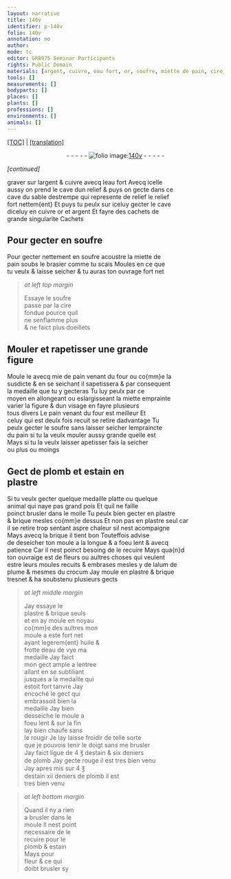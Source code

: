 ```yaml
---
layout: narrative
title: 140v
identifier: p-140v
folio: 140v
annotation: no
author:
mode: tc
editor: GR8975 Seminar Participants
rights: Public Domain
materials: [argent, cuivre, eau fort, or, soufre, miette de pain, cire, mie de pain, pain, plomb, estain, plastre, brique, alum de plume, crocum, huile, eau de vye]
tools: []
measurements: []
bodyparts: []
places: []
plants: []
professions: []
environments: []
animals: []
---
```


<p><a href="{{ site.baseurl }}/diplomatic/">[TOC]</a> | <a href="{{ site.baseurl }}/texts/p-140v_tl/" target="_blank">[translation]</a></p><div class="folio" align="center">- - - - - <a href="http://gallica.bnf.fr/ark:/12148/btv1b10500001g/f286.item.r=" target="_blank"><img src="https://cu-mkp.github.io/2017-workshop-edition/assets/photo-icon.png" alt="folio image: " style="display:inline-block; margin-bottom:-3px;"/>140v</a> - - - - - </div>  
 
*[continued]*
  
 graver sur l<span class="m">argent</span> & <span class="m">cuivre</span> avecq l<span class="m">eau fort</span> Avecq icelle<br/> aussy on prend le cave dun relief & puys on gecte dans ce<br/> cave du sable destrempe qui represente de relief le relief<br/> fort nettem{ent} Et puys tu peulx sur iceluy gecter le cave<br/> diceluy en <span class="m">cuivre</span> <span class="m">or</span> et <span class="m">argent</span> Et fayre des cachets de<br/> grande singularite
 Cachets 
 
  

## Pour gecter en <span class="m">soufre</span>

 
 Pour gecter nettement en <span class="m">soufre</span> acoustre la <span class="m">miette de<br/> pain</span> soubs le brasier comme tu scais Moules en ce que<br/> tu veulx & laisse seicher & tu auras ton ouvrage fort net
 
> *at left top margin*
> 
> 
>   Essaye le <span class="m">soufre</span><br/> passe par la <span class="m">cire</span><br/> fondue pource quil<br/> ne senflamme plus<br/> & ne faict plus doeillets
 
 
  

## Mouler et rapetisser une grande<br/> figure

 
 Moule le avecq <span class="m">mie de pain</span> venant du four ou co{mm}e la<br/> susdicte & en se seichant il sapetissera & par consequent<br/> la medaille que tu y gecteras Tu <span class="del">luy</span> peulx par ce<br/> moyen en allongeant ou eslargisseant la miette emprainte<br/> varier la figure & dun visage en fayre plusieurs<br/> tous divers Le <span class="m">pain</span> venant du four est meilleur Et<br/> celuy qui est deulx fois recuit se retire dadvantage Tu<br/> peulx gecter le <span class="m">soufre</span> sans laisser seicher lempraincte<br/> du <span class="m">pain</span> si tu la veulx mouler aussy grande quelle est<br/> Mays si tu la veulx laisser apetisser fais la seicher<br/> ou plus ou moings
 
 
  

## Gect de <span class="m">plomb</span> et <span class="m">estain</span> en<br/> <span class="m">plastre</span>

 
 Si tu veulx gecter quelque medaille platte ou quelque<br/> animal qui naye pas grand pois Et quil ne faille<br/> poinct brusler dans le molle Tu peulx bien gecter en <span class="m">plastre</span><br/> & <span class="m">brique</span> mesles co{mm}e dessus Et non pas en <span class="m">plastre</span> seul car<br/> il se retire trop sentant aspre chaleur sil nest acompaigne<br/> Mays avecq la <span class="m">brique</span> il tient bon Touteffois advise<br/> de deseicher ton moule a la longue & a foeu lent & avecq<br/> patience Car il nest poinct besoing de le recuire Mays qua{n}d<br/> ton ouvraige est de fleurs ou aultres choses qui veulent<br/> <span class="del">estre</span> leurs moules recuits & embrases mesles y de l<span class="m">alum de<br/> plume</span> & mesmes du <span class="m">crocum</span> Jay moule en <span class="m">plastre</span> & <span class="m">brique</span><br/> tresnet & ha soubstenu plusieurs gects
 
> *at left middle margin*
> 
> 
>   Jay essaye le<br/> <span class="m">plastre</span> & <span class="m">brique</span> seuls<br/> et en ay moule en noyau<br/> co{mm}e des aultres mon<br/> moule a este fort net<br/> ayant legerem{ent} <span class="m">huile</span> &<br/> frotte d<span class="m">eau de vye</span> ma<br/> medaille Jay faict<br/> mon gect ample a lentree<br/> allant en se subtiliant<br/> jusques a la medaille qui<br/> estoit fort tanvre Jay<br/> encoché le gect qui<br/> embrassoit bien la<br/> medaille Jay bien<br/> desseiche le moule a<br/> foeu lent & sur la fin<br/> lay bien chaufe sans<br/> le rougir Je lay laisse froidir de telle sorte<br/> que je pouvois tenir le doigt sans me brusler<br/> Jay faict ligue de 4 ℥ d<span class="m">estain</span> & six deniers<br/> de <span class="m">plomb</span> Jay gecte rouge il est tres bien venu<br/> Jay apres mis sur 4 ℥<br/> d<span class="m">estain</span> xii deniers de <span class="m">plomb</span> il est<br/> tres bien venu
 
> *at left bottom margin*
> 
> 
>   Quand il ny a rien<br/> a brusler dans le<br/> moule Il nest point<br/> necessaire de le<br/> recuire pour le<br/> <span class="m">plomb</span> & <span class="m">estain</span><br/> Mays pour<br/> fleur & ce qui<br/> doibt brusler sy
 
